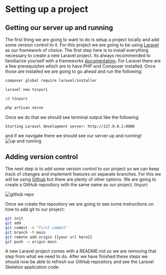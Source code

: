 # Setting up a project
## Getting our server up and running

The first thing we are going to want to do is setup a project locally and add some version control to it. For this project we are going to be using [Laravel](laravel.com) as our framework of choice. The first step here is to install everything necessary to create a new Laravel project. Its always recommended to familiarize yourself with a frameworks [documentation](laravel.com/docs/8.x).  For Laravel there are a few prerequisites which are to have PHP and Composer installed. Once those are installed we are going to go ahead and run the following: 
```sh
composer global require laravel/installer

laravel new tinyuri

cd tinyuri

php artisan serve
```

Once we do that we should see terminal output like the following:

```sh
Starting Laravel development server: http://127.0.0.1:8000
```
and if we navigate there we should see our server up and running!
<img :src="$withBase('/01_up_and_running.png')" alt="up and running">

## Adding version control

The next step is to add some version control to our project so we can keep track of changes and implement features on separate branches. For this we will be using [Github](github.com) but there are plenty of other options. We are going to create a GitHub repository with the same name as our project, tinyuri:

<img :src="$withBase('/02_github_repo.png')" alt="github repo">

Once we create the repository we are going to see some instructions on how to add git to our project:

```sh
git init
git add .
git commit -m "first commit"
git branch -M main
git remote add origin {{your url here}}
git push -u origin main
```

A new Laravel project comes with a README.md so we are removing that step from what we need to do.  After we have finished these steps we should now be able to refresh our GitHub repository and see the Laravel Skeleton application code.